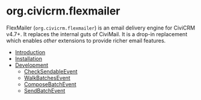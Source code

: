 # org.civicrm.flexmailer

FlexMailer (`org.civicrm.flexmailer`) is an email delivery engine for CiviCRM v4.7+.  It replaces the internal guts of CiviMail.  It is a
drop-in replacement which enables *other* extensions to provide richer email features.

* [Introduction](docs/index.md)
* [Installation](docs/install.md)
* [Development](docs/develop/index.md)
    * [CheckSendableEvent](docs/develop/CheckSendableEvent.md)
    * [WalkBatchesEvent](docs/develop/WalkBatchesEvent.md)
    * [ComposeBatchEvent](docs/develop/ComposeBatchEvent.md)
    * [SendBatchEvent](docs/develop/SendBatchEvent.md)
